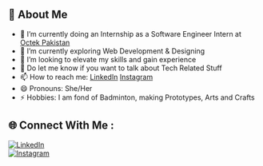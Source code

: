 ## 💫 About Me
- 🔭 I’m currently doing an Internship as a Software Engineer Intern at [Octek Pakistan](https://www.octekpakistan.com)  
- 🌱 I’m currently exploring Web Development & Designing  
- 👯 I’m looking to elevate my skills and gain experience  
- 💬 Do let me know if you want to talk about Tech Related Stuff  
- 📫 How to reach me:  [LinkedIn](https://www.linkedin.com/in/sania-nisar/)  [Instagram](https://www.instagram.com/sania.nisar01//)
- 😄 Pronouns: She/Her  
- ⚡ Hobbies: I am fond of Badminton, making Prototypes, Arts and Crafts  

## 🌐 Connect With Me :
[![LinkedIn](https://img.shields.io/badge/LinkedIn-Sania%20Nisar-blue?style=for-the-badge&logo=linkedin&logoColor=white)](https://www.linkedin.com/in/sania-nisar/)  
[![Instagram](https://img.shields.io/badge/Instagram-sanianisar-green?style=for-the-badge&logo=instagram&logoColor=white)](https://www.instagram.com/yourinstagramusername)  

